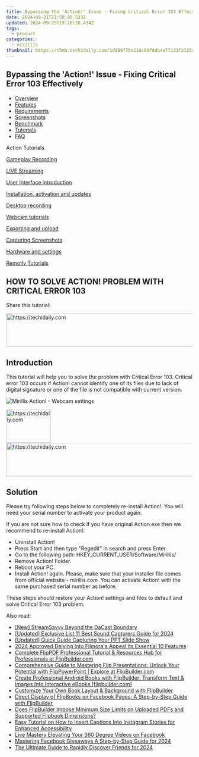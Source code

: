 ```yaml
---
title: Bypassing the 'Action!' Issue - Fixing Critical Error 103 Effectively
date: 2024-09-21T21:58:00.523Z
updated: 2024-09-25T19:26:20.434Z
tags:
  - product
categories:
  - mirillis
thumbnail: https://thmb.techidaily.com/1d889f7ba116c60f8da4a77131f21354069b9feb0f07282f1ae108dd24c44c29.jpg
---
```


## Bypassing the 'Action!' Issue - Fixing Critical Error 103 Effectively

* [Overview](https://tools.techidaily.com/mirillis/products/)
* [Features](https://tools.techidaily.com/mirillis/products/)
* [Requirements](https://tools.techidaily.com/mirillis/products/)
* [Screenshots](https://tools.techidaily.com/mirillis/products/)
* [Benchmark](https://tools.techidaily.com/mirillis/products/)
* [Tutorials](https://tools.techidaily.com/mirillis/products/)
* [FAQ](https://tools.techidaily.com/mirillis/products/)

Action Tutorials

[Gameplay Recording](https://tools.techidaily.com/mirillis/products/) 

[LIVE Streaming](https://tools.techidaily.com/mirillis/products/) 

[User Interface introduction](https://tools.techidaily.com/mirillis/products/) 

[Installation, activation and updates](https://tools.techidaily.com/mirillis/products/) 

[Desktop recording](https://tools.techidaily.com/mirillis/products/) 

[Webcam tutorials](https://tools.techidaily.com/mirillis/products/) 

[Exporting and upload](https://tools.techidaily.com/mirillis/products/) 

[Capturing Screenshots](https://tools.techidaily.com/mirillis/products/) 

[Hardware and settings](https://tools.techidaily.com/mirillis/products/) 

[Remotly Tutorials](https://remotly.com/tutorials/getting-started-with-remotly-for-windows-pc) 

## HOW TO SOLVE ACTION! PROBLEM WITH CRITICAL ERROR 103

  
 Share this tutorial:

<!-- affiliate ads begin -->
<a href="https://appsumo.8odi.net/c/5597632/2111964/7443" target="_top" id="2111964">
  <img src="//a.impactradius-go.com/display-ad/7443-2111964" border="0" alt="https://techidaily.com" width="728" height="90"/>
</a>
<img height="0" width="0" src="https://appsumo.8odi.net/i/5597632/2111964/7443" style="position:absolute;visibility:hidden;" border="0" />
<!-- affiliate ads end -->

## Introduction

 This tutorial will help you to solve the problem with Critical Error 103\. Critical error 103 occurs if Action! cannot identify one of its files due to lack of digital signature or one of the file is not compatible with current version. 

![Mirillis Action! - Webcam settings](https://mirillis.com/res/old/gfx/tutorials/errors/mirillis-action-critical-error-103.jpg "Action! Webcam Settings") 

<!-- affiliate ads begin -->
<a href="https://bluettieu.pxf.io/c/5597632/2141680/17091" target="_top" id="2141680">
  <img src="//a.impactradius-go.com/display-ad/17091-2141680" border="0" alt="https://techidaily.com" width="120" height="90"/>
</a>
<img height="0" width="0" src="https://bluettieu.pxf.io/i/5597632/2141680/17091" style="position:absolute;visibility:hidden;" border="0" />
<!-- affiliate ads end -->

<!-- affiliate ads begin -->
<a href="https://appsumo.8odi.net/c/5597632/2123729/7443" target="_top" id="2123729">
  <img src="//a.impactradius-go.com/display-ad/7443-2123729" border="0" alt="https://techidaily.com" width="600" height="90"/>
</a>
<img height="0" width="0" src="https://appsumo.8odi.net/i/5597632/2123729/7443" style="position:absolute;visibility:hidden;" border="0" />
<!-- affiliate ads end -->

## Solution

 Please try following steps below to completely re-install Action!. You will need your serial number to activate your product again.

If you are not sure how to check if you have original Action.exe then we recommend to re-install Action!:

* Uninstall Action!
* Press Start and then type "Regedit" in search and press Enter.
* Go to the following path: HKEY\_CURRENT\_USER/Software/Mirillis/
* Remove Action! Folder.
* Reboot your PC.
* Install Action! again. Please, make sure that your installer file comes from official website - mirillis.com .You can activate Action! with the same purchased serial number as before.
  
These steps should restore your Action! settings and files to default and solve Critical Error 103 problem.

<ins class="adsbygoogle"
     style="display:block"
     data-ad-format="autorelaxed"
     data-ad-client="ca-pub-7571918770474297"
     data-ad-slot="1223367746"></ins>

<ins class="adsbygoogle"
     style="display:block"
     data-ad-client="ca-pub-7571918770474297"
     data-ad-slot="8358498916"
     data-ad-format="auto"
     data-full-width-responsive="true"></ins>

<span class="atpl-alsoreadstyle">Also read:</span>
<div><ul>
<li><a href="https://fox-boxes.techidaily.com/new-streamsavvy-beyond-the-dacast-boundary/"><u>[New] StreamSavvy Beyond the DaCast Boundary</u></a></li>
<li><a href="https://screen-recording.techidaily.com/updated-exclusive-list-11-best-sound-capturers-guide-for-2024/"><u>[Updated] Exclusive List 11 Best Sound Capturers Guide for 2024</u></a></li>
<li><a href="https://screen-capture.techidaily.com/updated-quick-guide-capturing-your-ppt-slide-show/"><u>[Updated] Quick Guide Capturing Your PPT Slide Show</u></a></li>
<li><a href="https://fox-blue.techidaily.com/2024-approved-delving-into-filmoras-appeal-its-essential-10-features/"><u>2024 Approved Delving Into Filmora's Appeal Its Essential 10 Features</u></a></li>
<li><a href="https://win-alternatives.techidaily.com/complete-flippdf-professional-tutorial-and-resources-hub-for-professionals-at-flipbuildercom/"><u>Complete FlipPDF Professional Tutorial & Resources Hub for Professionals at FlipBuilder.com</u></a></li>
<li><a href="https://win-alternatives.techidaily.com/comprehensive-guide-to-mastering-flip-presentations-unlock-your-potential-with-flippowerpoint-explore-at-flipbuildercom/"><u>Comprehensive Guide to Mastering Flip Presentations: Unlock Your Potential with FlipPowerPoint | Explore at FlipBuilder.com</u></a></li>
<li><a href="https://win-alternatives.techidaily.com/create-professional-android-books-with-flipbuilder-transform-text-and-images-into-interactive-ebooks-flipbuildercom/"><u>Create Professional Android Books with FlipBuilder: Transform Text & Images Into Interactive eBooks [flipbuilder.com]</u></a></li>
<li><a href="https://win-alternatives.techidaily.com/customize-your-own-book-layout-and-background-with-flipbuilder/"><u>Customize Your Own Book Layout & Background with FlipBuilder</u></a></li>
<li><a href="https://win-alternatives.techidaily.com/direct-display-of-flipbooks-on-facebook-pages-a-step-by-step-guide-with-flipbuilder/"><u>Direct Display of FlipBooks on Facebook Pages: A Step-by-Step Guide with FlipBuilder</u></a></li>
<li><a href="https://win-alternatives.techidaily.com/does-flipbuilder-impose-minimum-size-limits-on-uploaded-pdfs-and-supported-flipbook-dimensions/"><u>Does FlipBuilder Impose Minimum Size Limits on Uploaded PDFs and Supported Flipbook Dimensions?</u></a></li>
<li><a href="https://techno-recovery.techidaily.com/easy-tutorial-on-how-to-insert-captions-into-instagram-stories-for-enhanced-accessibility/"><u>Easy Tutorial on How to Insert Captions Into Instagram Stories for Enhanced Accessibility</u></a></li>
<li><a href="https://facebook-video-content.techidaily.com/live-mastery-elevating-your-360-degree-videos-on-facebook/"><u>Live Mastery Elevating Your 360 Degree Videos on Facebook</u></a></li>
<li><a href="https://extra-approaches.techidaily.com/mastering-facebook-giveaways-a-step-by-step-guide-for-2024/"><u>Mastering Facebook Giveaways A Step-by-Step Guide for 2024</u></a></li>
<li><a href="https://facebook-clips.techidaily.com/the-ultimate-guide-to-rapidly-discover-friends-for-2024/"><u>The Ultimate Guide to Rapidly Discover Friends for 2024</u></a></li>
</ul></div>

